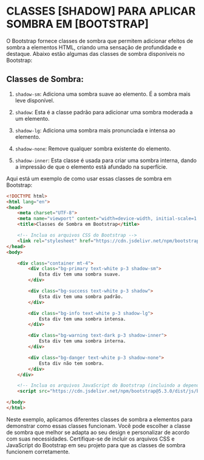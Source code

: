 # CLASSES [SHADOW] PARA APLICAR SOMBRA EM [BOOTSTRAP]
O Bootstrap fornece classes de sombra que permitem adicionar efeitos de sombra a elementos HTML, criando uma sensação de profundidade e destaque. Abaixo estão algumas das classes de sombra disponíveis no Bootstrap:

## Classes de Sombra:
1. `shadow-sm`: Adiciona uma sombra suave ao elemento. É a sombra mais leve disponível.

2. `shadow`: Esta é a classe padrão para adicionar uma sombra moderada a um elemento.

3. `shadow-lg`: Adiciona uma sombra mais pronunciada e intensa ao elemento.

4. `shadow-none`: Remove qualquer sombra existente do elemento.

5. `shadow-inner`: Esta classe é usada para criar uma sombra interna, dando a impressão de que o elemento está afundado na superfície.

Aqui está um exemplo de como usar essas classes de sombra em Bootstrap:

```html
<!DOCTYPE html>
<html lang="en">
<head>
    <meta charset="UTF-8">
    <meta name="viewport" content="width=device-width, initial-scale=1.0">
    <title>Classes de Sombra em Bootstrap</title>

    <!-- Inclua os arquivos CSS do Bootstrap -->
    <link rel="stylesheet" href="https://cdn.jsdelivr.net/npm/bootstrap@5.3.0/dist/css/bootstrap.min.css">
</head>
<body>

    <div class="container mt-4">
        <div class="bg-primary text-white p-3 shadow-sm">
            Esta div tem uma sombra suave.
        </div>

        <div class="bg-success text-white p-3 shadow">
            Esta div tem uma sombra padrão.
        </div>

        <div class="bg-info text-white p-3 shadow-lg">
            Esta div tem uma sombra intensa.
        </div>

        <div class="bg-warning text-dark p-3 shadow-inner">
            Esta div tem uma sombra interna.
        </div>

        <div class="bg-danger text-white p-3 shadow-none">
            Esta div não tem sombra.
        </div>
    </div>

    <!-- Inclua os arquivos JavaScript do Bootstrap (incluindo a dependência do Popper.js) -->
    <script src="https://cdn.jsdelivr.net/npm/bootstrap@5.3.0/dist/js/bootstrap.min.js"></script>

</body>
</html>
```

Neste exemplo, aplicamos diferentes classes de sombra a elementos para demonstrar como essas classes funcionam. Você pode escolher a classe de sombra que melhor se adapta ao seu design e personalizar de acordo com suas necessidades. Certifique-se de incluir os arquivos CSS e JavaScript do Bootstrap em seu projeto para que as classes de sombra funcionem corretamente.